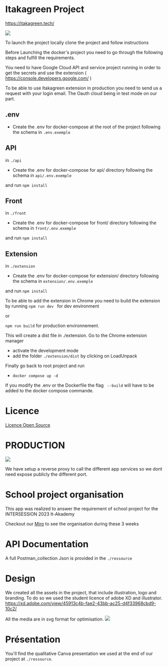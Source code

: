 
# Itakagreen Project
https://itakagreen.tech/

[![](https://itakagreen.tech/images/logoW.svg)](https://itakagreen.tech/)

To launch the project locally clone the project and follow instructions

Before Launching the docker's project you need to go through the following steps and fulfill the requirements.

You need to have Google Cloud API and service project running in order to get the secrets and use the extension (
https://console.developers.google.com/ 
)

To be able to use Itakagreen extension in production you need to send us a request with your login email. The Oauth cloud being in test mode on our part.

## .env
- Create the .env for docker-compose at the root of the project following the schema in ```.env.exemple```

## API
in ```./api```
- Create the .env for docker-compose for api/ directory following the schema in ```api/.env.exemple```

and run ```npm install``` 

## Front
in ```./front```
- Create the .env for docker-compose for front/ directory following the schema in ```front/.env.exemple```

and run ```npm install``` 

## Extension
in ```./extension```
- Create the .env for docker-compose for extension/ directory following the schema in ```extension/.env.exemple```

and run ```npm install``` 

To  be able to add the extension in Chrome you need to build the extension by running ```npm run dev ``` for dev environment 

or 

```npm run build``` for production environnement.

This will create a dist file in ./extension.
Go to the Chrome extension manager 
- activate the development mode 
- add the folder ```./extension/dist``` by clicking on LoadUnpack 

Finally go back to root project and run 
- ```docker compose up -d ```

If you modify the .env or the Dockerfile the flag ``` --build``` will have to be added to the docker compose commande.


# Licence
[Licence Open Source](https://github.com/it-akademy-students/handson-2023-1-equipe-3/blob/main/LICENSE)


# PRODUCTION
[![](https://itakagreen.tech/images/logoW.svg)](https://itakagreen.tech/)

We have setup a reverse proxy to call the different app services so we dont need expose publicly the different port.

# School project organisation 
This app was realized to answer the requirement of school project for the INTERSESSION 2023 It-Akademy

Checkout our [Miro](https://miro.com/app/board/uXjVP1t4bbs=/?share_link_id=981191534869) to see the organisation during these 3 weeks

# API Documentation
A full Postman_collection Json is provided in the ```./ressource``` 

# Design
We created all the assets in the project, that include illustration, logo and branding.
To do so we used the student licence of adobe XD and illustrator.
https://xd.adobe.com/view/45913c4b-fae2-43bb-ac25-d4f33968cbd9-10c2/

All the media are in svg format for optimisation.
![](./ressource/Preview.png)

# Présentation 
You'll find the qualitative Canva presentation we used at the end of our project at ```./ressource```.
